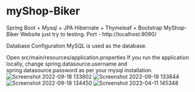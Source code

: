 # myShop-Biker
Spring Boot + Mysql + JPA Hibernate + Thymeleaf + Bootstrap MyShop-Biker Website just try to testing.
Port - http://localhost:9090/

Database Configuration
MySQL is used as the database.

Open src/main/resources/application.properties
If you run the application locally, change spring.datasource.username and spring.datasource.password as per your mysql installation.
![Screenshot 2022-09-18 133802](https://user-images.githubusercontent.com/74342329/190890647-9549d2c5-ad6e-443d-9f97-8bdf03f8504f.jpg)
![Screenshot 2022-09-18 133844](https://user-images.githubusercontent.com/74342329/190890656-98bc09e2-0313-47f3-8d9d-302573411283.jpg)
![Screenshot 2022-09-18 134450](https://user-images.githubusercontent.com/74342329/190890659-75c99bbe-eb06-40a1-b36c-baa93e1ce170.jpg)
![Screenshot 2023-04-11 145348](https://user-images.githubusercontent.com/74342329/231102086-1260eabf-0aea-43b8-9494-9e51ac1f17ed.png)
